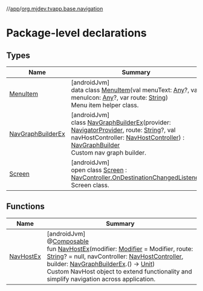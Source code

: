 //[app](../../index.md)/[org.mjdev.tvapp.base.navigation](index.md)

# Package-level declarations

## Types

| Name | Summary |
|---|---|
| [MenuItem](-menu-item/index.md) | [androidJvm]<br>data class [MenuItem](-menu-item/index.md)(val menuText: [Any](https://kotlinlang.org/api/latest/jvm/stdlib/kotlin/-any/index.html)?, val menuIcon: [Any](https://kotlinlang.org/api/latest/jvm/stdlib/kotlin/-any/index.html)?, var route: [String](https://kotlinlang.org/api/latest/jvm/stdlib/kotlin/-string/index.html))<br>Menu item helper class. |
| [NavGraphBuilderEx](-nav-graph-builder-ex/index.md) | [androidJvm]<br>class [NavGraphBuilderEx](-nav-graph-builder-ex/index.md)(provider: [NavigatorProvider](https://developer.android.com/reference/kotlin/androidx/navigation/NavigatorProvider.html), route: [String](https://kotlinlang.org/api/latest/jvm/stdlib/kotlin/-string/index.html)?, val navHostController: [NavHostController](https://developer.android.com/reference/kotlin/androidx/navigation/NavHostController.html)) : [NavGraphBuilder](https://developer.android.com/reference/kotlin/androidx/navigation/NavGraphBuilder.html)<br>Custom nav graph builder. |
| [Screen](-screen/index.md) | [androidJvm]<br>open class [Screen](-screen/index.md) : [NavController.OnDestinationChangedListener](https://developer.android.com/reference/kotlin/androidx/navigation/NavController.OnDestinationChangedListener.html)<br>Screen class. |

## Functions

| Name | Summary |
|---|---|
| [NavHostEx](-nav-host-ex.md) | [androidJvm]<br>@[Composable](https://developer.android.com/reference/kotlin/androidx/compose/runtime/Composable.html)<br>fun [NavHostEx](-nav-host-ex.md)(modifier: [Modifier](https://developer.android.com/reference/kotlin/androidx/compose/ui/Modifier.html) = Modifier, route: [String](https://kotlinlang.org/api/latest/jvm/stdlib/kotlin/-string/index.html)? = null, navController: [NavHostController](https://developer.android.com/reference/kotlin/androidx/navigation/NavHostController.html), builder: [NavGraphBuilderEx](-nav-graph-builder-ex/index.md).() -&gt; [Unit](https://kotlinlang.org/api/latest/jvm/stdlib/kotlin/-unit/index.html))<br>Custom NavHost object to extend functionality and simplify navigation across application. |
